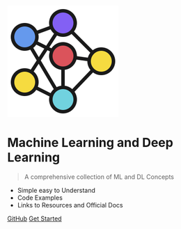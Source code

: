 ![logo](images/neural.png)

# Machine Learning and Deep Learning

> A comprehensive collection of ML and DL Concepts

- Simple easy to Understand	
- Code Examples	
- Links to Resources and Official Docs

[GitHub](https://github.com/naidukarthi2193)
[Get Started](#README.md)
